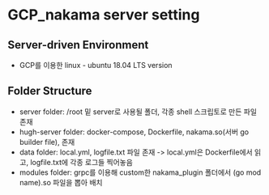 # GCP_nakama server setting

## Server-driven Environment
- GCP를 이용한 linux - ubuntu 18.04 LTS version  

## Folder Structure  
- server folder: /root 밑 server로 사용될 폴더, 각종 shell 스크립토로 만든 파일 존재  
- hugh-server folder: docker-compose, Dockerfile, nakama.so(서버 go builder file), 존재 
- data folder: local.yml, logfile.txt 파일 존재 -> local.yml은 Dockerfile에서 읽고, logfile.txt에 각종 로그들 찍어놓음    
- modules folder: grpc를 이용해 custom한 nakama_plugin 폴더에서 (go mod name).so 파일을 뽑아 배치  